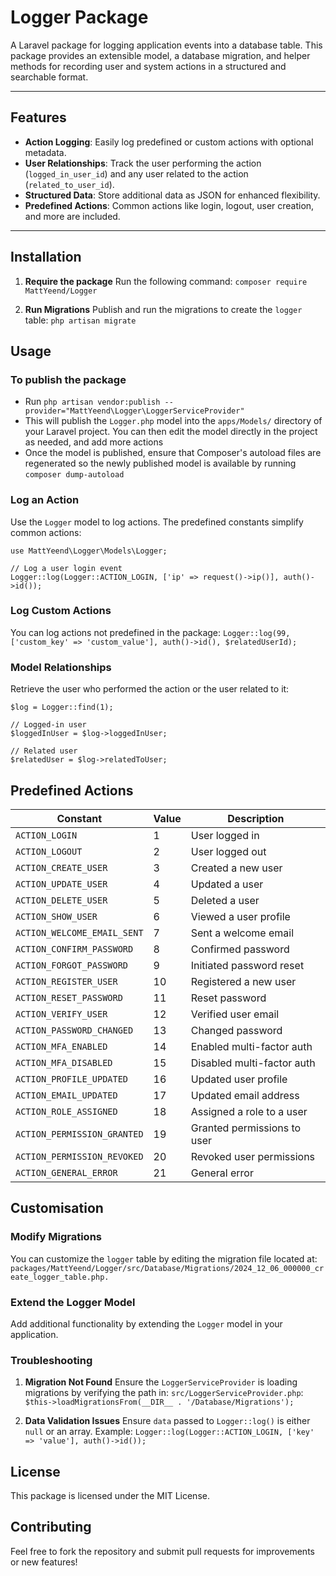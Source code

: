 # Logger Package

A Laravel package for logging application events into a database table. This package provides an extensible model, a database migration, and helper methods for recording user and system actions in a structured and searchable format.

---

## Features

- **Action Logging**: Easily log predefined or custom actions with optional metadata.
- **User Relationships**: Track the user performing the action (`logged_in_user_id`) and any user related to the action (`related_to_user_id`).
- **Structured Data**: Store additional data as JSON for enhanced flexibility.
- **Predefined Actions**: Common actions like login, logout, user creation, and more are included.

---

## Installation

1. **Require the package**
    Run the following command: `composer require MattYeend/Logger`

2. **Run Migrations**
    Publish and run the migrations to create the `logger` table:
    `php artisan migrate`

## Usage
### To publish the package
- Run `php artisan vendor:publish --provider="MattYeend\Logger\LoggerServiceProvider"`
- This will publish the `Logger.php` model into the `apps/Models/` directory of your Laravel project. You can then edit the model directly in the project as needed, and add more actions
- Once the model is published, ensure that Composer's autoload files are regenerated so the newly published model is available by running `composer dump-autoload`

### Log an Action
Use the `Logger` model to log actions. The predefined constants simplify common actions:
```
use MattYeend\Logger\Models\Logger;

// Log a user login event
Logger::log(Logger::ACTION_LOGIN, ['ip' => request()->ip()], auth()->id());
```

### Log Custom Actions
You can log actions not predefined in the package:
`Logger::log(99, ['custom_key' => 'custom_value'], auth()->id(), $relatedUserId);`

### Model Relationships
Retrieve the user who performed the action or the user related to it:
```
$log = Logger::find(1);

// Logged-in user
$loggedInUser = $log->loggedInUser;

// Related user
$relatedUser = $log->relatedToUser;
```

## Predefined Actions
| Constant                    | Value | Description                  |
|-----------------------------|-------|------------------------------|
| `ACTION_LOGIN`              | 1     | User logged in               |
| `ACTION_LOGOUT`             | 2     | User logged out              |
| `ACTION_CREATE_USER`        | 3     | Created a new user           |
| `ACTION_UPDATE_USER`        | 4     | Updated a user               |
| `ACTION_DELETE_USER`        | 5     | Deleted a user               |
| `ACTION_SHOW_USER`          | 6     | Viewed a user profile        |
| `ACTION_WELCOME_EMAIL_SENT` | 7     | Sent a welcome email         |
| `ACTION_CONFIRM_PASSWORD`   | 8     | Confirmed password           |
| `ACTION_FORGOT_PASSWORD`    | 9     | Initiated password reset     |
| `ACTION_REGISTER_USER`      | 10    | Registered a new user        |
| `ACTION_RESET_PASSWORD`     | 11    | Reset password               |
| `ACTION_VERIFY_USER`        | 12    | Verified user email          |
| `ACTION_PASSWORD_CHANGED`   | 13    | Changed password             |
| `ACTION_MFA_ENABLED`        | 14    | Enabled multi-factor auth    |
| `ACTION_MFA_DISABLED`       | 15    | Disabled multi-factor auth   |
| `ACTION_PROFILE_UPDATED`    | 16    | Updated user profile         |
| `ACTION_EMAIL_UPDATED`      | 17    | Updated email address        |
| `ACTION_ROLE_ASSIGNED`      | 18    | Assigned a role to a user    |
| `ACTION_PERMISSION_GRANTED` | 19    | Granted permissions to user  |
| `ACTION_PERMISSION_REVOKED` | 20    | Revoked user permissions     |
| `ACTION_GENERAL_ERROR`      | 21    | General error                |

## Customisation
### Modify Migrations
You can customize the `logger` table by editing the migration file located at:
`packages/MattYeend/Logger/src/Database/Migrations/2024_12_06_000000_create_logger_table.php.`

### Extend the Logger Model
Add additional functionality by extending the `Logger` model in your application.

### Troubleshooting
1. **Migration Not Found**
    Ensure the `LoggerServiceProvider` is loading migrations by verifying the path in: `src/LoggerServiceProvider.php`:
    `$this->loadMigrationsFrom(__DIR__ . '/Database/Migrations');`

2. **Data Validation Issues**
    Ensure `data` passed to `Logger::log()` is either `null` or an array. Example:
    `Logger::log(Logger::ACTION_LOGIN, ['key' => 'value'], auth()->id());`

## License
This package is licensed under the MIT License.

## Contributing
Feel free to fork the repository and submit pull requests for improvements or new features!
